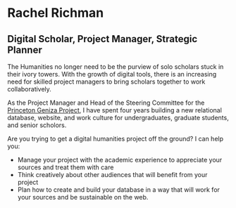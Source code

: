 # Rachel Richman

## Digital Scholar, Project Manager, Strategic Planner

The Humanities no longer need to be the purview of solo scholars stuck in their ivory towers. With the growth of digital tools, there is an increasing need for skilled project managers to bring scholars together to work collaboratively. 

As the Project Manager and Head of the Steering Committee for the [Princeton Geniza Project](princeton.geniza.edu), I have spent four years building a new relational database, website, and work culture for undergraduates, graduate students, and senior scholors.

Are you trying to get a digital humanities project off the ground? I can help you:
- Manage your project with the academic experience to appreciate your sources and treat them with care
- Think creatively about other audiences that will benefit from your project
- Plan how to create and build your database in a way that will work for your sources and be sustainable on the web.